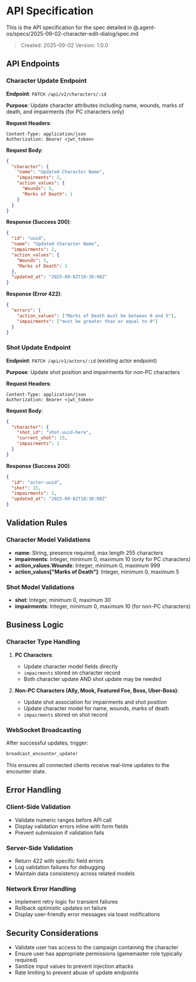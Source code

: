 # API Specification

This is the API specification for the spec detailed in @.agent-os/specs/2025-09-02-character-edit-dialog/spec.md

> Created: 2025-09-02
> Version: 1.0.0

## API Endpoints

### Character Update Endpoint

**Endpoint**: `PATCH /api/v2/characters/:id`

**Purpose**: Update character attributes including name, wounds, marks of death, and impairments (for PC characters only)

**Request Headers**:
```
Content-Type: application/json
Authorization: Bearer <jwt_token>
```

**Request Body**:
```json
{
  "character": {
    "name": "Updated Character Name",
    "impairments": 2,
    "action_values": {
      "Wounds": 5,
      "Marks of Death": 1
    }
  }
}
```

**Response (Success 200)**:
```json
{
  "id": "uuid",
  "name": "Updated Character Name",
  "impairments": 2,
  "action_values": {
    "Wounds": 5,
    "Marks of Death": 1
  },
  "updated_at": "2025-09-02T10:30:00Z"
}
```

**Response (Error 422)**:
```json
{
  "errors": {
    "action_values": ["Marks of Death must be between 0 and 5"],
    "impairments": ["must be greater than or equal to 0"]
  }
}
```

### Shot Update Endpoint

**Endpoint**: `PATCH /api/v1/actors/:id` (existing actor endpoint)

**Purpose**: Update shot position and impairments for non-PC characters

**Request Headers**:
```
Content-Type: application/json
Authorization: Bearer <jwt_token>
```

**Request Body**:
```json
{
  "character": {
    "shot_id": "shot-uuid-here",
    "current_shot": 15,
    "impairments": 1
  }
}
```

**Response (Success 200)**:
```json
{
  "id": "actor-uuid",
  "shot": 15,
  "impairments": 1,
  "updated_at": "2025-09-02T10:30:00Z"
}
```

## Validation Rules

### Character Model Validations

- **name**: String, presence required, max length 255 characters
- **impairments**: Integer, minimum 0, maximum 10 (only for PC characters)
- **action_values.Wounds**: Integer, minimum 0, maximum 999
- **action_values["Marks of Death"]**: Integer, minimum 0, maximum 5

### Shot Model Validations

- **shot**: Integer, minimum 0, maximum 30
- **impairments**: Integer, minimum 0, maximum 10 (for non-PC characters)

## Business Logic

### Character Type Handling

1. **PC Characters**: 
   - Update character model fields directly
   - `impairments` stored on character record
   - Both character update AND shot update may be needed

2. **Non-PC Characters (Ally, Mook, Featured Foe, Boss, Uber-Boss)**:
   - Update shot association for impairments and shot position
   - Update character model for name, wounds, marks of death
   - `impairments` stored on shot record

### WebSocket Broadcasting

After successful updates, trigger:
```ruby
broadcast_encounter_update!
```

This ensures all connected clients receive real-time updates to the encounter state.

## Error Handling

### Client-Side Validation
- Validate numeric ranges before API call
- Display validation errors inline with form fields
- Prevent submission if validation fails

### Server-Side Validation
- Return 422 with specific field errors
- Log validation failures for debugging
- Maintain data consistency across related models

### Network Error Handling
- Implement retry logic for transient failures
- Rollback optimistic updates on failure
- Display user-friendly error messages via toast notifications

## Security Considerations

- Validate user has access to the campaign containing the character
- Ensure user has appropriate permissions (gamemaster role typically required)
- Sanitize input values to prevent injection attacks
- Rate limiting to prevent abuse of update endpoints